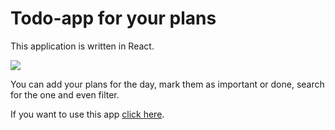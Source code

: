 # Todo-app for your plans
This application is written in React. 

![](http://joxi.ru/xAeobNviXjjV4m.jpg)

You can add your plans for the day, mark them as important or done, search for the one and even filter.

If you want to use this app [click here](https://planner-application.netlify.app/).
